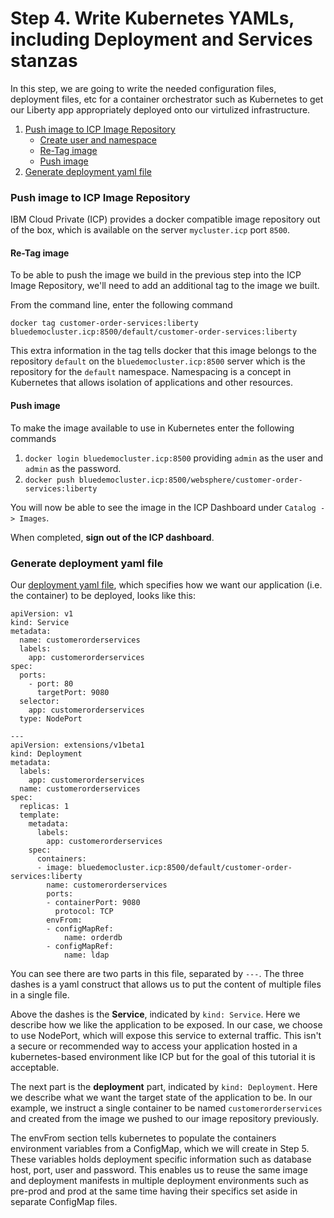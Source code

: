 # Step 4. Write Kubernetes YAMLs, including Deployment and Services stanzas

In this step, we are going to write the needed configuration files, deployment files, etc for a container orchestrator such as Kubernetes to get our Liberty app appropriately deployed onto our virtulized infrastructure.

1. [Push image to ICP Image Repository](#push-image-to-icp-image-repository)
    * [Create user and namespace](#create-user-and-namespace)
    * [Re-Tag image](#re-tag-image)
    * [Push image](#push-image)
2. [Generate deployment yaml file](#generate-deployment-yaml-file)

### Push image to ICP Image Repository

IBM Cloud Private (ICP) provides a docker compatible image repository out of the box, which is available on the server `mycluster.icp` port `8500`.

#### Re-Tag image

To be able to push the image we build in the previous step into the ICP Image Repository, we'll need to add an additional tag to the image we built.

From the command line, enter the following command
```
docker tag customer-order-services:liberty bluedemocluster.icp:8500/default/customer-order-services:liberty
```
This extra information in the tag tells docker that this image belongs to the repository `default` on the `bluedemocluster.icp:8500` server which is the repository for the `default` namespace. Namespacing is a concept in Kubernetes that allows isolation of applications and other resources.

#### Push image

To make the image available to use in Kubernetes enter the following commands

1. `docker login bluedemocluster.icp:8500` providing `admin` as the user and `admin` as the password.
2. `docker push bluedemocluster.icp:8500/websphere/customer-order-services:liberty`

You will now be able to see the image in the ICP Dashboard under `Catalog -> Images`.

When completed, **sign out of the ICP dashboard**.

### Generate deployment yaml file

Our [deployment yaml file](https://github.com/ibm-cloud-architecture/refarch-jee/tree/master/static/artifacts/ICP-liberty-tutorial/tutorialConfigFiles/deployment.yaml), which specifies how we want our application (i.e. the container) to be deployed, looks like this:

```
apiVersion: v1
kind: Service
metadata:
  name: customerorderservices
  labels:
    app: customerorderservices
spec:
  ports:
    - port: 80
      targetPort: 9080
  selector:
    app: customerorderservices
  type: NodePort

---
apiVersion: extensions/v1beta1
kind: Deployment
metadata:
  labels:
    app: customerorderservices
  name: customerorderservices
spec:
  replicas: 1
  template:
    metadata:
      labels:
        app: customerorderservices
    spec:
      containers:
      - image: bluedemocluster.icp:8500/default/customer-order-services:liberty
        name: customerorderservices
        ports:
        - containerPort: 9080
          protocol: TCP
        envFrom:
        - configMapRef:
            name: orderdb
        - configMapRef:
            name: ldap
```

You can see there are two parts in this file, separated by `---`. The three dashes is a yaml construct that allows us to put the content of multiple files in a single file.

Above the dashes is the **Service**, indicated by `kind: Service`. Here we describe how we like the application to be exposed. In our case, we choose to use NodePort, which will expose this service to external traffic. This isn't a secure or recommended way to access your application hosted in a kubernetes-based environment like ICP but for the goal of this tutorial it is acceptable.

The next part is the **deployment** part, indicated by `kind: Deployment`. Here we describe what we want the target state of the application to be. In our example, we instruct a single container to be named `customerorderservices` and created from the image we pushed to our image repository previously.

The envFrom section tells kubernetes to populate the containers environment variables from a ConfigMap, which we will create in Step 5. These variables holds deployment specific information such as database host, port, user and password. This enables us to reuse the same image and deployment manifests in multiple deployment environments such as pre-prod and prod at the same time having their specifics set aside in separate ConfigMap files.
